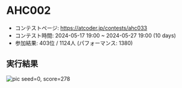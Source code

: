 # AHC002
- コンテストページ: https://atcoder.jp/contests/ahc033
- コンテスト時間:   2024-05-17 19:00 ~ 2024-05-27 19:00 (10 days)
- 参加結果: 403位 / 1124人 (パフォーマンス: 1380)

## 実行結果
![pic](/AtCoder-Heuristic-Contest-Solutions/solution_gifs/AHC033_solution.gif)
seed=0, score=278